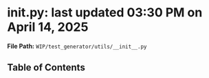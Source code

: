 # __init__.py: last updated 03:30 PM on April 14, 2025

**File Path:** `WIP/test_generator/utils/__init__.py`

## Table of Contents
